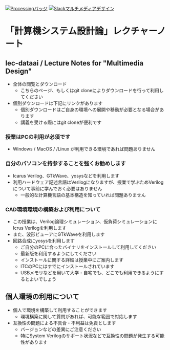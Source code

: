 [![Processingバッジ](https://img.shields.io/badge/Processing->v3.5-0464f6.svg?style=flat)](https://processing.org/)
[![Slackマルチメディアデザイン](https://img.shields.io/badge/Slack-keio--st--multimedia-3f0f40.svg?style=flat)](https://keio-st-multimedia.slack.com/)

# 「計算機システム設計論」レクチャーノート
## lec-dataai / Lecture Notes for "Multimedia Design"
- 全体の閲覧とダウンロード
  - こちらのページ、もしくはgit cloneによりダウンロードを行って利用してください
- 個別ダウンロードは下記にリンクがあります
  - 個別ダウンロードはご自身の環境への展開や移動が必要となる場合があります
  - 講義を受ける際にはgit cloneが便利です

### 授業はPCの利用が必須です
- Windows / MacOS / /Linux が利用できる環境であれば問題ありません

### 自分のパソコンを持参することを強くお勧めします
- Icarus Verilog、GTkWave、yosysなどを利用します
- 利用ハードウェア記述言語はVerilogになりますが、授業で学ぶためVerilogについて事前に学んでおく必要はありません
  - 一般的な計算機言語の基本構造を知っていれば問題ありません

### CAD環境環境の構築および利用について
- この授業は、Verilog論理シミュレーション、仮負荷シミュレーションにIcrus Verilogを利用します
- また、波形ビューアにGTkWaveを利用します
- 回路合成にyosysを利用します
  - ご自分のPCに合ったバイナリをインストールして利用してください
  - 最新版を利用するようにしてください
  - インストールに関する詳細は授業中にご案内します
  - ITCのPCにはすでにインストールされています
  - USBメモリなどを用いて大学・自宅でも、どこでも利用できるようにするとよいでしょう

## 個人環境の利用について
- 個人で環境を構築して利用することができます
  - 環境構築に関して質問があれば、可能な範囲で対応します
- 互換性の問題による不具合・不利益は免責とします
  - バージョンなどの差異にご注意ください
  - 特にSystem Verilogのサポート状況などで互換性の問題が発生する可能性があります
